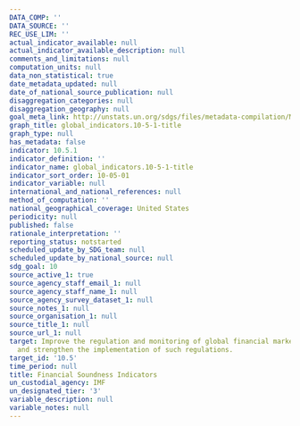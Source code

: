 ```yaml
---
DATA_COMP: ''
DATA_SOURCE: ''
REC_USE_LIM: ''
actual_indicator_available: null
actual_indicator_available_description: null
comments_and_limitations: null
computation_units: null
data_non_statistical: true
date_metadata_updated: null
date_of_national_source_publication: null
disaggregation_categories: null
disaggregation_geography: null
goal_meta_link: http://unstats.un.org/sdgs/files/metadata-compilation/Metadata-Goal-10.pdf
graph_title: global_indicators.10-5-1-title
graph_type: null
has_metadata: false
indicator: 10.5.1
indicator_definition: ''
indicator_name: global_indicators.10-5-1-title
indicator_sort_order: 10-05-01
indicator_variable: null
international_and_national_references: null
method_of_computation: ''
national_geographical_coverage: United States
periodicity: null
published: false
rationale_interpretation: ''
reporting_status: notstarted
scheduled_update_by_SDG_team: null
scheduled_update_by_national_source: null
sdg_goal: 10
source_active_1: true
source_agency_staff_email_1: null
source_agency_staff_name_1: null
source_agency_survey_dataset_1: null
source_notes_1: null
source_organisation_1: null
source_title_1: null
source_url_1: null
target: Improve the regulation and monitoring of global financial markets and institutions
  and strengthen the implementation of such regulations.
target_id: '10.5'
time_period: null
title: Financial Soundness Indicators
un_custodial_agency: IMF
un_designated_tier: '3'
variable_description: null
variable_notes: null
---
```

